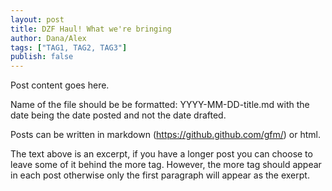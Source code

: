 ```yaml
---
layout: post
title: DZF Haul! What we're bringing
author: Dana/Alex
tags: ["TAG1, TAG2, TAG3"]
publish: false
---
```


Post content goes here.

Name of the file should be be formatted: YYYY-MM-DD-title.md with the date being the date posted and not the date drafted.

Posts can be written in markdown (https://github.github.com/gfm/) or html.

<!--more-->

The text above is an excerpt, if you have a longer post you can choose to leave some of it behind the more tag. However, the more tag should appear in each post otherwise only the first paragraph will appear as the exerpt.
